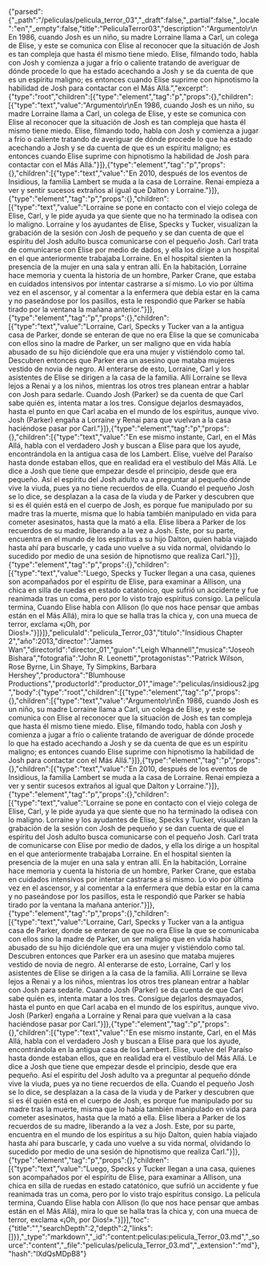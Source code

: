 {"parsed":{"_path":"/peliculas/pelicula_terror_03","_draft":false,"_partial":false,"_locale":"en","_empty":false,"title":"PeliculaTerror03","description":"Argumento\r\nEn 1986, cuando Josh es un niño, su madre Lorraine llama a Carl, un colega de Elise, y este se comunica con Elise al reconocer que la situación de Josh es tan compleja que hasta él mismo tiene miedo. Elise, filmando todo, habla con Josh y comienza a jugar a frío o caliente tratando de averiguar de dónde procede lo que ha estado acechando a Josh y se da cuenta de que es un espíritu maligno; es entonces cuando Elise suprime con hipnotismo la habilidad de Josh para contactar con el Más Allá.","excerpt":{"type":"root","children":[{"type":"element","tag":"p","props":{},"children":[{"type":"text","value":"Argumento\r\nEn 1986, cuando Josh es un niño, su madre Lorraine llama a Carl, un colega de Elise, y este se comunica con Elise al reconocer que la situación de Josh es tan compleja que hasta él mismo tiene miedo. Elise, filmando todo, habla con Josh y comienza a jugar a frío o caliente tratando de averiguar de dónde procede lo que ha estado acechando a Josh y se da cuenta de que es un espíritu maligno; es entonces cuando Elise suprime con hipnotismo la habilidad de Josh para contactar con el Más Allá."}]},{"type":"element","tag":"p","props":{},"children":[{"type":"text","value":"En 2010, después de los eventos de Insidious, la familia Lambert se muda a la casa de Lorraine. Renai empieza a ver y sentir sucesos extraños al igual que Dalton y Lorraine."}]},{"type":"element","tag":"p","props":{},"children":[{"type":"text","value":"Lorraine se pone en contacto con el viejo colega de Elise, Carl, y le pide ayuda ya que siente que no ha terminado la odisea con lo maligno. Lorraine y los ayudantes de Elise, Specks y Tucker, visualizan la grabación de la sesión con Josh de pequeño y se dan cuenta de que el espíritu del Josh adulto busca comunicarse con el pequeño Josh. Carl trata de comunicarse con Elise por medio de dados, y ella los dirige a un hospital en el que anteriormente trabajaba Lorraine. En el hospital sienten la presencia de la mujer en una sala y entran allí. En la habitación, Lorraine hace memoria y cuenta la historia de un hombre, Parker Crane, que estaba en cuidados intensivos por intentar castrarse a sí mismo. Lo vio por última vez en el ascensor, y al comentar a la enfermera que debía estar en la cama y no paseándose por los pasillos, esta le respondió que Parker se había tirado por la ventana la mañana anterior."}]},{"type":"element","tag":"p","props":{},"children":[{"type":"text","value":"Lorraine, Carl, Specks y Tucker van a la antigua casa de Parker, donde se enteran de que no era Elise la que se comunicaba con ellos sino la madre de Parker, un ser maligno que en vida había abusado de su hijo diciéndole que era una mujer y vistiéndolo como tal. Descubren entonces que Parker era un asesino que mataba mujeres vestido de novia de negro. Al enterarse de esto, Lorraine, Carl y los asistentes de Elise se dirigen a la casa de la familia. Allí Lorraine se lleva lejos a Renai y a los niños, mientras los otros tres planean entrar a hablar con Josh para sedarle. Cuando Josh (Parker) se da cuenta de que Carl sabe quién es, intenta matar a los tres. Consigue dejarlos desmayados, hasta el punto en que Carl acaba en el mundo de los espíritus, aunque vivo. Josh (Parker) engaña a Lorraine y Renai para que vuelvan a la casa haciéndose pasar por Carl."}]},{"type":"element","tag":"p","props":{},"children":[{"type":"text","value":"En ese mismo instante, Carl, en el Más Allá, habla con el verdadero Josh y buscan a Elise para que los ayude, encontrándola en la antigua casa de los Lambert. Elise, vuelve del Paraíso hasta donde estaban ellos, que en realidad era el vestíbulo del Más Allá. Le dice a Josh que tiene que empezar desde el principio, desde que era pequeño. Así el espíritu del Josh adulto va a preguntar al pequeño dónde vive la viuda, pues ya no tiene recuerdos de ella. Cuando el pequeño Josh se lo dice, se desplazan a la casa de la viuda y de Parker y descubren que si es él quién está en el cuerpo de Josh, es porque fue manipulado por su madre tras la muerte, misma que lo había también manipulado en vida para cometer asesinatos, hasta que la mató a ella. Elise libera a Parker de los recuerdos de su madre, liberando a la vez a Josh. Este, por su parte, encuentra en el mundo de los espíritus a su hijo Dalton, quien había viajado hasta ahí para buscarle, y cada uno vuelve a su vida normal, olvidando lo sucedido por medio de una sesión de hipnotismo que realiza Carl."}]},{"type":"element","tag":"p","props":{},"children":[{"type":"text","value":"Luego, Specks y Tucker llegan a una casa, quienes son acompañados por el espíritu de Elise, para examinar a Allison, una chica en silla de ruedas en estado catatónico, que sufrió un accidente y fue reanimada tras un coma, pero por lo visto trajo espíritus consigo. La película termina, Cuando Elise habla con Allison (lo que nos hace pensar que ambas están en el Más Allá), mira lo que se halla tras la chica y, con una mueca de terror, exclama «¡Oh, por Dios!»."}]}]},"peliculaId":"pelicula_Terror_03","titulo":"Insidious Chapter 2","año":2013,"director":"James Wan","directorId":"director_01","guion":"Leigh Whannell","musica":"Joseoh Bishara","fotografia":"John R. Leonetti","protagonistas":"Patrick Wilson, Rose Byrne, Lin Shaye, Ty Simpkins, Barbara Hershey","productora":"Blumhouse Productions","productorId":"productor_01","image":"peliculas/insidious2.jpg","body":{"type":"root","children":[{"type":"element","tag":"p","props":{},"children":[{"type":"text","value":"Argumento\r\nEn 1986, cuando Josh es un niño, su madre Lorraine llama a Carl, un colega de Elise, y este se comunica con Elise al reconocer que la situación de Josh es tan compleja que hasta él mismo tiene miedo. Elise, filmando todo, habla con Josh y comienza a jugar a frío o caliente tratando de averiguar de dónde procede lo que ha estado acechando a Josh y se da cuenta de que es un espíritu maligno; es entonces cuando Elise suprime con hipnotismo la habilidad de Josh para contactar con el Más Allá."}]},{"type":"element","tag":"p","props":{},"children":[{"type":"text","value":"En 2010, después de los eventos de Insidious, la familia Lambert se muda a la casa de Lorraine. Renai empieza a ver y sentir sucesos extraños al igual que Dalton y Lorraine."}]},{"type":"element","tag":"p","props":{},"children":[{"type":"text","value":"Lorraine se pone en contacto con el viejo colega de Elise, Carl, y le pide ayuda ya que siente que no ha terminado la odisea con lo maligno. Lorraine y los ayudantes de Elise, Specks y Tucker, visualizan la grabación de la sesión con Josh de pequeño y se dan cuenta de que el espíritu del Josh adulto busca comunicarse con el pequeño Josh. Carl trata de comunicarse con Elise por medio de dados, y ella los dirige a un hospital en el que anteriormente trabajaba Lorraine. En el hospital sienten la presencia de la mujer en una sala y entran allí. En la habitación, Lorraine hace memoria y cuenta la historia de un hombre, Parker Crane, que estaba en cuidados intensivos por intentar castrarse a sí mismo. Lo vio por última vez en el ascensor, y al comentar a la enfermera que debía estar en la cama y no paseándose por los pasillos, esta le respondió que Parker se había tirado por la ventana la mañana anterior."}]},{"type":"element","tag":"p","props":{},"children":[{"type":"text","value":"Lorraine, Carl, Specks y Tucker van a la antigua casa de Parker, donde se enteran de que no era Elise la que se comunicaba con ellos sino la madre de Parker, un ser maligno que en vida había abusado de su hijo diciéndole que era una mujer y vistiéndolo como tal. Descubren entonces que Parker era un asesino que mataba mujeres vestido de novia de negro. Al enterarse de esto, Lorraine, Carl y los asistentes de Elise se dirigen a la casa de la familia. Allí Lorraine se lleva lejos a Renai y a los niños, mientras los otros tres planean entrar a hablar con Josh para sedarle. Cuando Josh (Parker) se da cuenta de que Carl sabe quién es, intenta matar a los tres. Consigue dejarlos desmayados, hasta el punto en que Carl acaba en el mundo de los espíritus, aunque vivo. Josh (Parker) engaña a Lorraine y Renai para que vuelvan a la casa haciéndose pasar por Carl."}]},{"type":"element","tag":"p","props":{},"children":[{"type":"text","value":"En ese mismo instante, Carl, en el Más Allá, habla con el verdadero Josh y buscan a Elise para que los ayude, encontrándola en la antigua casa de los Lambert. Elise, vuelve del Paraíso hasta donde estaban ellos, que en realidad era el vestíbulo del Más Allá. Le dice a Josh que tiene que empezar desde el principio, desde que era pequeño. Así el espíritu del Josh adulto va a preguntar al pequeño dónde vive la viuda, pues ya no tiene recuerdos de ella. Cuando el pequeño Josh se lo dice, se desplazan a la casa de la viuda y de Parker y descubren que si es él quién está en el cuerpo de Josh, es porque fue manipulado por su madre tras la muerte, misma que lo había también manipulado en vida para cometer asesinatos, hasta que la mató a ella. Elise libera a Parker de los recuerdos de su madre, liberando a la vez a Josh. Este, por su parte, encuentra en el mundo de los espíritus a su hijo Dalton, quien había viajado hasta ahí para buscarle, y cada uno vuelve a su vida normal, olvidando lo sucedido por medio de una sesión de hipnotismo que realiza Carl."}]},{"type":"element","tag":"p","props":{},"children":[{"type":"text","value":"Luego, Specks y Tucker llegan a una casa, quienes son acompañados por el espíritu de Elise, para examinar a Allison, una chica en silla de ruedas en estado catatónico, que sufrió un accidente y fue reanimada tras un coma, pero por lo visto trajo espíritus consigo. La película termina, Cuando Elise habla con Allison (lo que nos hace pensar que ambas están en el Más Allá), mira lo que se halla tras la chica y, con una mueca de terror, exclama «¡Oh, por Dios!»."}]}],"toc":{"title":"","searchDepth":2,"depth":2,"links":[]}},"_type":"markdown","_id":"content:peliculas:pelicula_Terror_03.md","_source":"content","_file":"peliculas/pelicula_Terror_03.md","_extension":"md"},"hash":"lXdQsMDpB8"}